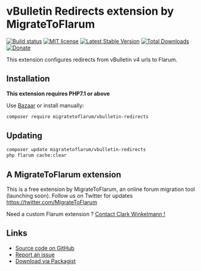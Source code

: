 # vBulletin Redirects extension by MigrateToFlarum

[![Build status](https://travis-ci.org/migratetoflarum/vbulletin-redirects.svg?branch=master)](https://travis-ci.org/migratetoflarum/vbulletin-redirects) [![MIT license](https://img.shields.io/badge/license-MIT-blue.svg)](https://github.com/migratetoflarum/vbulletin-redirects/blob/master/LICENSE.md) [![Latest Stable Version](https://img.shields.io/packagist/v/migratetoflarum/vbulletin-redirects.svg)](https://packagist.org/packages/migratetoflarum/vbulletin-redirects) [![Total Downloads](https://img.shields.io/packagist/dt/migratetoflarum/vbulletin-redirects.svg)](https://packagist.org/packages/migratetoflarum/vbulletin-redirects) [![Donate](https://img.shields.io/badge/paypal-donate-yellow.svg)](https://www.paypal.me/clarkwinkelmann)

This extension configures redirects from vBulletin v4 urls to Flarum.

## Installation

**This extension requires PHP7.1 or above**

Use [Bazaar](https://discuss.flarum.org/d/5151-flagrow-bazaar-the-extension-marketplace) or install manually:

```bash
composer require migratetoflarum/vbulletin-redirects
```

## Updating

```bash
composer update migratetoflarum/vbulletin-redirects
php flarum cache:clear
```

## A MigrateToFlarum extension

This is a free extension by MigrateToFlarum, an online forum migration tool (launching soon).
Follow us on Twitter for updates https://twitter.com/MigrateToFlarum

Need a custom Flarum extension ? [Contact Clark Winkelmann !](https://clarkwinkelmann.com/flarum)

## Links

- [Source code on GitHub](https://github.com/migratetoflarum/vbulletin-redirects)
- [Report an issue](https://github.com/migratetoflarum/vbulletin-redirects/issues)
- [Download via Packagist](https://packagist.org/packages/migratetoflarum/vbulletin-redirects)
